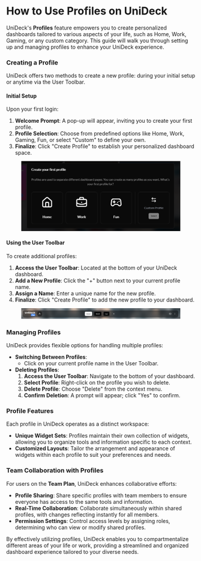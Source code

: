 # How to Use Profiles on UniDeck

UniDeck's **Profiles** feature empowers you to create personalized dashboards tailored to various aspects of your life, such as Home, Work, Gaming, or any custom category. This guide will walk you through setting up and managing profiles to enhance your UniDeck experience.

### Creating a Profile

UniDeck offers two methods to create a new profile: during your initial setup or anytime via the User Toolbar.

#### Initial Setup

Upon your first login:

1. **Welcome Prompt**: A pop-up will appear, inviting you to create your first profile.
2. **Profile Selection**: Choose from predefined options like Home, Work, Gaming, Fun, or select "Custom" to define your own.
3. **Finalize**: Click "Create Profile" to establish your personalized dashboard space.

<figure><img src="../../.gitbook/assets/image (1) (1) (1).png" alt=""><figcaption></figcaption></figure>

#### Using the User Toolbar

To create additional profiles:

1. **Access the User Toolbar**: Located at the bottom of your UniDeck dashboard.
2. **Add a New Profile**: Click the "+" button next to your current profile name.
3. **Assign a Name**: Enter a unique name for the new profile.
4. **Finalize**: Click "Create Profile" to add the new profile to your dashboard.

<figure><img src="../../.gitbook/assets/image (3).png" alt=""><figcaption></figcaption></figure>

### Managing Profiles

UniDeck provides flexible options for handling multiple profiles:

* **Switching Between Profiles**:
  * Click on your current profile name in the User Toolbar.
* **Deleting Profiles**:
  1. **Access the User Toolbar**: Navigate to the bottom of your dashboard.
  2. **Select Profile**: Right-click on the profile you wish to delete.
  3. **Delete Profile**: Choose "Delete" from the context menu.
  4. **Confirm Deletion**: A prompt will appear; click "Yes" to confirm.

### Profile Features

Each profile in UniDeck operates as a distinct workspace:

* **Unique Widget Sets**: Profiles maintain their own collection of widgets, allowing you to organize tools and information specific to each context.
* **Customized Layouts**: Tailor the arrangement and appearance of widgets within each profile to suit your preferences and needs.

### Team Collaboration with Profiles

For users on the **Team Plan**, UniDeck enhances collaborative efforts:

* **Profile Sharing**: Share specific profiles with team members to ensure everyone has access to the same tools and information.
* **Real-Time Collaboration**: Collaborate simultaneously within shared profiles, with changes reflecting instantly for all members.
* **Permission Settings**: Control access levels by assigning roles, determining who can view or modify shared profiles.

By effectively utilizing profiles, UniDeck enables you to compartmentalize different areas of your life or work, providing a streamlined and organized dashboard experience tailored to your diverse needs.
